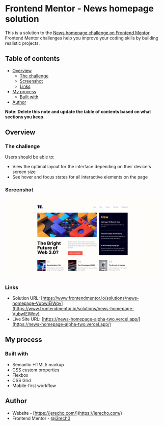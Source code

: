 # Frontend Mentor - News homepage solution

This is a solution to the [News homepage challenge on Frontend Mentor](https://www.frontendmentor.io/challenges/news-homepage-H6SWTa1MFl). Frontend Mentor challenges help you improve your coding skills by building realistic projects. 

## Table of contents

- [Overview](#overview)
  - [The challenge](#the-challenge)
  - [Screenshot](#screenshot)
  - [Links](#links)
- [My process](#my-process)
  - [Built with](#built-with)
- [Author](#author)

**Note: Delete this note and update the table of contents based on what sections you keep.**

## Overview

### The challenge

Users should be able to:

- View the optimal layout for the interface depending on their device's screen size
- See hover and focus states for all interactive elements on the page

### Screenshot

![](./screenshot.jpg)

### Links

- Solution URL: [https://www.frontendmentor.io/solutions/news-homepage-VubwIEIWqv](https://www.frontendmentor.io/solutions/news-homepage-VubwIEIWqv)
- Live Site URL: [https://news-homepage-alpha-two.vercel.app/](https://news-homepage-alpha-two.vercel.app/)

## My process

### Built with

- Semantic HTML5 markup
- CSS custom properties
- Flexbox
- CSS Grid
- Mobile-first workflow



## Author

- Website - [https://jerecho.com/](https://jerecho.com/)
- Frontend Mentor - [@j3rech0](https://www.frontendmentor.io/profile/j3rech0)

